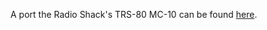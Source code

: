 A port the Radio Shack's TRS-80 MC-10 can be found [here](https://github.com/jggames/trs80mc10/tree/master/quicktype/Strategy%20%26%20Simulation/TOTrek). 


